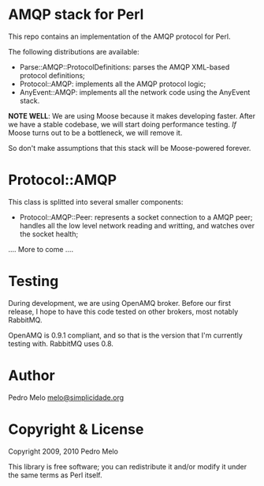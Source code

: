 AMQP stack for Perl
===================

This repo contains an implementation of the AMQP protocol for Perl.

The following distributions are available:

 * Parse::AMQP::ProtocolDefinitions: parses the AMQP XML-based protocol definitions;
 * Protocol::AMQP: implements all the AMQP protocol logic;
 * AnyEvent::AMQP: implements all the network code using the AnyEvent stack.


**NOTE WELL**: We are using Moose because it makes developing faster. After we have a stable codebase, we will start doing performance testing. *If* Moose turns out to be a bottleneck, we will remove it.

So don't make assumptions that this stack will be Moose-powered forever.


Protocol::AMQP
==============

This class is splitted into several smaller components:

 * Protocol::AMQP::Peer: represents a socket connection to a AMQP peer; handles all the low level network reading and writting, and watches over the socket health;

  .... More to come ....

Testing
=======

During development, we are using OpenAMQ broker. Before our first release, I hope to have this code tested on
other brokers, most notably RabbitMQ.

OpenAMQ is 0.9.1 compliant, and so that is the version that I'm currently testing with. RabbitMQ uses 0.8.


Author
======

Pedro Melo <melo@simplicidade.org>


Copyright & License
===================

Copyright 2009, 2010 Pedro Melo

This library is free software; you can redistribute it and/or modify it under the same terms as Perl itself.
